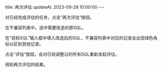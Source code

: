 title: 再次评估 updateAt: 2023-09-28 10:00:00 ---

对已经完成评估的任务，点击“再次评估”按钮。

在不兼容列表中，选中需要改造的原SQL。

在“目标SQL”输入框中填入改造后的SQL，不兼容列表中对应的记录会出现绿色角标以区别其他记录。

点击“评估”按钮，会对已经调整过的所有SQL重新发起评估。

得到再次评估的结果。
